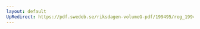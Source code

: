 ```yaml
---
layout: default
UpRedirect: https://pdf.swedeb.se/riksdagen-volumeG-pdf/199495/reg_199495/reg_199495_0164.pdf
---
```

